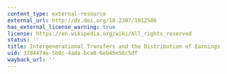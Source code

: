 ```yaml
---
content_type: external-resource
external_url: http://dx.doi.org/10.2307/1912506
has_external_license_warning: true
license: https://en.wikipedia.org/wiki/All_rights_reserved
status: ''
title: Intergenerational Transfers and the Distribution of Earnings
uid: 3784474e-5b9c-4ada-bca0-6eb45e56c5df
wayback_url: ''
---
```

